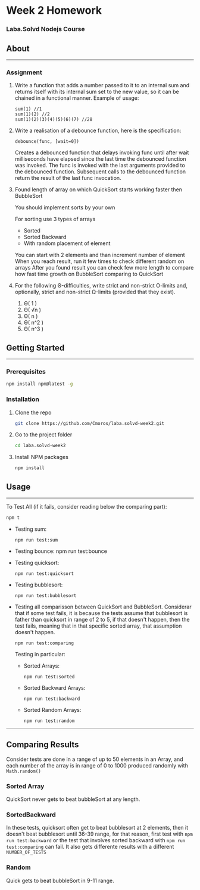 # Week 2 Homework

### Laba.Solvd Nodejs Course

## About

---

### Assignment

1.  Write a function that adds a number passed to it to an internal sum and returns itself with its internal sum set to the new value, so it can be chained in a functional manner. Example of usage:

        sum(1) //1
        sum(1)(2) //2
        sum(1)(2)(3)(4)(5)(6)(7) //28

2.  Write a realisation of a debounce function, here is the specification:

        debounce(func, [wait=0])

    Creates a debounced function that delays invoking func until after wait milliseconds have elapsed since the last time the debounced function was invoked. The func is invoked with the last arguments provided to the debounced function. Subsequent calls to the debounced function return the result of the last func invocation.

3.  Found length of array on which QuickSort starts working faster then BubbleSort

    You should implement sorts by your own

    For sorting use 3 types of arrays

    - Sorted
    - Sorted Backward
    - With random placement of element

    You can start with 2 elements and than increment number of element
    When you reach result, run it few times to check different random on arrays
    After you found result you can check few more length to compare how fast time growth on BubbleSort comparing to QuickSort

4.  For the following Θ-difficulties, write strict and non-strict O-limits and, optionally, strict and non-strict Ω-limits (provided that they exist).
    1. Θ( 1 )
    2. Θ( √n )
    3. Θ( n )
    4. Θ( n^2 )
    5. Θ( n^3 )

## Getting Started

---

### Prerequisites

```sh
npm install npm@latest -g
```

### Installation

1. Clone the repo
   ```sh
   git clone https://github.com/Cmoros/laba.solvd-week2.git
   ```
2. Go to the project folder

   ```sh
   cd laba.solvd-week2
   ```

3. Install NPM packages
   ```sh
   npm install
   ```

## Usage

---

To Test All (if it fails, consider reading below the comparing part):

```sh
npm t
```

- Testing sum:

      npm run test:sum

- Testing bounce:
  npm run test:bounce
- Testing quicksort:

      npm run test:quicksort

- Testing bubblesort:

      npm run test:bubblesort

- Testing all comparisson between QuickSort and BubbleSort. Considerar that if some test fails, it is because the tests assume that bubblesort is father than quicksort in range of 2 to 5, if that doesn't happen, then the test fails, meaning that in that specific sorted array, that assumption doesn't happen.

      npm run test:comparing

  Testing in particular:

  - Sorted Arrays:

        npm run test:sorted

  - Sorted Backward Arrays:

        npm run test:backward

  - Sorted Random Arrays:

        npm run test:random

---

## Comparing Results

Consider tests are done in a range of up to 50 elements in an Array, and each number of the array is in range of 0 to 1000 produced randomly with `Math.random()`

### Sorted Array

QuickSort never gets to beat bubbleSort at any length.

### SortedBackward

In these tests, quicksort often get to beat bubblesort at 2 elements, then it doesn't beat bubblesort until 36-39 range, for that reason, first test with `npm run test:backward` or the test that involves sorted backward with `npm run test:comparing` can fail. It also gets differente results with a different `NUMBER_OF_TESTS`

### Random

Quick gets to beat bubbleSort in 9-11 range.
